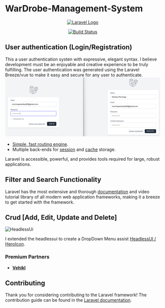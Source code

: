 # WarDrobe-Management-System

<p align="center"><a href="https://laravel.com" target="_blank"><img src="https://raw.githubusercontent.com/laravel/art/master/logo-lockup/5%20SVG/2%20CMYK/1%20Full%20Color/laravel-logolockup-cmyk-red.svg" width="400" alt="Laravel Logo"></a></p>

<p align="center">
<a href="https://github.com/laravel/framework/actions"><img src="https://github.com/laravel/framework/workflows/tests/badge.svg" alt="Build Status"></a>
</p>

## User authentication (Login/Registration)

This a user authentication systen with expressive, elegant syntax. I believe development must be an enjoyable and creative experience to be truly fulfilling. The user authentication was generated using the Laravel Breeze/vue to make it easy and secure for any user to authenticate.
<img src="/public/ReadmeImages/UserAuthentication page.png" alt="Authentication_frontPage">

- [Simple, fast routing engine](https://laravel.com/docs/routing).
- Multiple back-ends for [session](https://laravel.com/docs/session) and [cache](https://laravel.com/docs/cache) storage.



Laravel is accessible, powerful, and provides tools required for large, robust applications.

## Filter and Search Functionality

Laravel has the most extensive and thorough [documentation](https://laravel.com/docs) and video tutorial library of all modern web application frameworks, making it a breeze to get started with the framework.


## Crud [Add, Edit, Update and Delete]
<img src="/public/ReadmeImages/" alt="HeadlessUi">

I extended the headlessui to create a DropDown Menu assist [HeadlessUI / HeroIcon](https://headlessui.com/v1/vue/menu).

### Premium Partners

- **[Vehikl](https://vehikl.com/)**

## Contributing

Thank you for considering contributing to the Laravel framework! The contribution guide can be found in the [Laravel documentation](https://laravel.com/docs/contributions).


